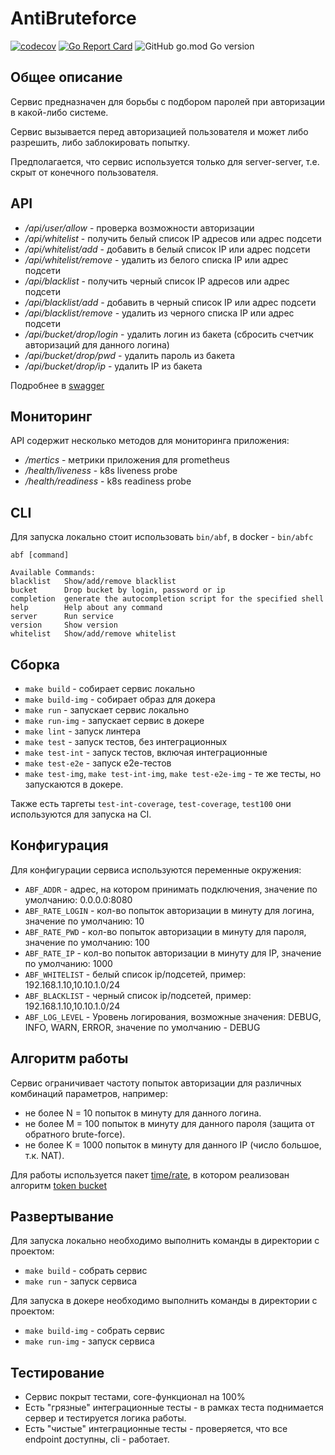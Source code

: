 # AntiBruteforce
[![codecov](https://codecov.io/gh/razielsd/antibruteforce/branch/master/graph/badge.svg)](https://codecov.io/gh/razielsd/antibruteforce)
[![Go Report Card](https://goreportcard.com/badge/github.com/razielsd/antibruteforce)](https://goreportcard.com/report/github.com/razielsd/antibruteforce)
![GitHub go.mod Go version](https://img.shields.io/github/go-mod/go-version/razielsd/antibruteforce)

## Общее описание
Сервис предназначен для борьбы с подбором паролей при авторизации в какой-либо системе.

Сервис вызывается перед авторизацией пользователя и может либо разрешить, либо заблокировать попытку.

Предполагается, что сервис используется только для server-server, т.е. скрыт от конечного пользователя.

## API
 * _/api/user/allow_ - проверка возможности авторизации
 * _/api/whitelist_ - получить белый список  IP адресов или адрес подсети
 * _/api/whitelist/add_ - добавить в белый список IP или адрес подсети
 * _/api/whitelist/remove_ - удалить из белого списка IP или адрес подсети
 * _/api/blacklist_ - получить черный список  IP адресов или адрес подсети
 * _/api/blacklist/add_ - добавить в черный список IP или адрес подсети
 * _/api/blacklist/remove_ - удалить из черного списка IP или адрес подсети
 * _/api/bucket/drop/login_ - удалить логин из бакета (сбросить счетчик авторизаций для данного логина)
 * _/api/bucket/drop/pwd_ - удалить пароль из бакета
 * _/api/bucket/drop/ip_ - удалить IP из бакета

Подробнее в [swagger](https://editor.swagger.io/?url=https://raw.githubusercontent.com/razielsd/antibruteforce/master/doc/swagger.yml)

##  Мониторинг
API содержит несколько методов для мониторинга приложения:
 * _/mertics_ - метрики приложения для prometheus
 * _/health/liveness_ - k8s liveness probe
 * _/health/readiness_ - k8s readiness probe

## CLI
Для запуска локально стоит использовать `bin/abf`, в docker - `bin/abfc`
```Использование:
abf [command]

Available Commands:
blacklist   Show/add/remove blacklist
bucket      Drop bucket by login, password or ip
completion  generate the autocompletion script for the specified shell
help        Help about any command
server      Run service
version     Show version
whitelist   Show/add/remove whitelist
```
## Сборка
 * `make build` - собирает сервис локально
 * `make build-img` - собирает образ для докера
 * `make run` - запускает сервис локально
 * `make run-img` - запускает сервис в докере
 * `make lint` - запуск линтера   
 * `make test` - запуск тестов, без интеграционных
 * `make test-int` - запуск тестов, включая интеграционные
 * `make test-e2e` - запуск e2e-тестов
 * `make test-img`, `make test-int-img`, `make test-e2e-img` - те же тесты, но запускаются в докере.

Также есть таргеты `test-int-coverage`, `test-coverage`, `test100` они используются для запуска на CI.

##  Конфигурация
Для конфигурации сервиса используются переменные окружения:
 * `ABF_ADDR` - адрес, на котором принимать подключения, значение по умолчанию: 0.0.0.0:8080
 * `ABF_RATE_LOGIN` - кол-во попыток авторизации в минуту для логина, значение по умолчанию: 10 
 * `ABF_RATE_PWD` - кол-во попыток авторизации в минуту для пароля, значение по умолчанию: 100
 * `ABF_RATE_IP` - кол-во попыток авторизации в минуту для IP, значение по умолчанию: 1000
 * `ABF_WHITELIST` - белый список ip/подсетей, пример: 192.168.1.10,10.10.1.0/24
 * `ABF_BLACKLIST` - черный список ip/подсетей, пример: 192.168.1.10,10.10.1.0/24
 * `ABF_LOG_LEVEL` - Уровень логирования, возможные значения: DEBUG, INFO, WARN, ERROR, значение по умолчанию - DEBUG

## Алгоритм работы
Сервис ограничивает частоту попыток авторизации для различных комбинаций параметров, например:
* не более N = 10 попыток в минуту для данного логина.
* не более M = 100 попыток в минуту для данного пароля (защита от обратного brute-force).
* не более K = 1000 попыток в минуту для данного IP (число большое, т.к. NAT).
 
Для работы используется пакет [time/rate](https://pkg.go.dev/golang.org/x/time/rate), в котором реализован алгоритм [token bucket](https://en.wikipedia.org/wiki/Token_bucket)

## Развертывание
Для запуска локально необходимо выполнить команды в директории с проектом:
 * `make build` - собрать сервис
 * `make run` - запуск сервиса

Для запуска в докере необходимо выполнить команды в директории с проектом:
 * `make build-img` - собрать сервис
 * `make run-img` - запуск сервиса

## Тестирование
 * Сервис покрыт тестами, core-функционал на 100%
 * Есть "грязные" интеграционные тесты - в рамках теста поднимается сервер и тестируется логика работы.
 * Есть "чистые" интеграционные тесты - проверяется, что все endpoint доступны, cli - работает. 